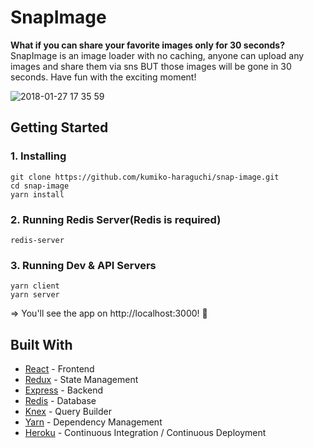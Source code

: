# SnapImage
**What if you can share your favorite images only for 30 seconds?** SnapImage is an image loader with no caching, anyone can upload any images and share them via sns BUT those images will be gone in 30 seconds. Have fun with the exciting moment!

![2018-01-27 17 35 59](https://user-images.githubusercontent.com/28984604/35470225-9a8c8d76-0388-11e8-85f7-45679a0f4b1a.png)

## Getting Started
### 1. Installing
```
git clone https://github.com/kumiko-haraguchi/snap-image.git
cd snap-image
yarn install
```

### 2. Running Redis Server(Redis is required)
```
redis-server
```

### 3. Running Dev & API Servers
```
yarn client
yarn server
```
=> You'll see the app on http://localhost:3000! 💃

## Built With
* [React](https://facebook.github.io/react/) - Frontend
* [Redux](https://github.com/reactjs/redux) - State Management
* [Express](https://expressjs.com/) - Backend
* [Redis](https://redis.io/) - Database
* [Knex](http://knexjs.org/) - Query Builder
* [Yarn](https://yarnpkg.com/en/) - Dependency Management
* [Heroku](https://heroku.com/) - Continuous Integration / Continuous Deployment

